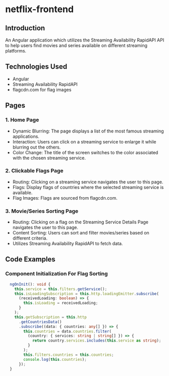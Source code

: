 # netflix-frontend

## Introduction
An Angular application which utilizes the Streaming Availability RapidAPI API to help users find movies and series available on different streaming platforms.

## Technologies Used
- Angular
- Streaming Availability RapidAPI
- flagcdn.com for flag images

## Pages

### 1. Home Page
- Dynamic Blurring: The page displays a list of the most famous streaming applications.
- Interaction: Users can click on a streaming service to enlarge it while blurring out the others.
- Color Change: The title of the screen switches to the color associated with the chosen streaming service.

### 2. Clickable Flags Page
- Routing: Clicking on a streaming service navigates the user to this page.
- Flags: Display flags of countries where the selected streaming service is available.
- Flag Images: Flags are sourced from flagcdn.com.

### 3. Movie/Series Sorting Page
- Routing: Clicking on a flag on the Streaming Service Details Page navigates the user to this page.
- Content Sorting: Users can sort and filter movies/series based on different criteria.
- Utilizes Streaming Availability RapidAPI to fetch data.

## Code Examples

### Component Initialization For Flag Sorting
```typescript
  ngOnInit(): void {
    this.service = this.filters.getService();
    this.isLoadingSubscription = this.http.loadingEmitter.subscribe(
      (receivedLoading: boolean) => {
        this.isLoading = receivedLoading;
      }
    );
    this.getSubscription = this.http
      .getCountriesData()
      .subscribe((data: { countries: any[] }) => {
        this.countries = data.countries.filter(
          (country: { services: string | string[] }) => {
            return country.services.includes(this.service as string);
          }
        );
        this.filters.countries = this.countries;
        console.log(this.countries);
      });
  }
